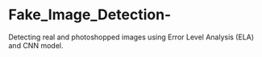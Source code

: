 # Fake_Image_Detection-
Detecting real and photoshopped images using Error Level Analysis (ELA) and CNN model.
